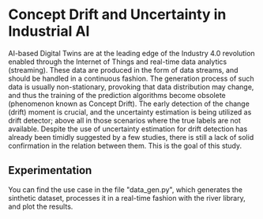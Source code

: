 # Concept Drift and Uncertainty in Industrial AI

AI-based Digital Twins are at the leading edge of the Industry 4.0 revolution enabled through the Internet of Things and real-time data analytics (streaming). These data are produced in the form of data streams, and should be handled in a continuous fashion. The generation process of such data is usually non-stationary, provoking that data distribution may change, and thus the training of the prediction algorithms become obsolete (phenomenon known as Concept Drift). The early detection of the change (drift) moment is crucial, and the uncertainty estimation is being utilized as drift detector; above all in those scenarios where the true labels are not available. Despite the use of uncertainty estimation for drift detection has already been timidly suggested by a few studies, there is still a lack of solid confirmation in the relation between them. This is the goal of this study.

## Experimentation

You can find the use case in the file "data_gen.py", which generates the sinthetic dataset, processes it in a real-time fashion with the river library, and plot the results.



